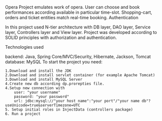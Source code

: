 Opera
Project emulates work of opera.
User can choose and book performances according available in particular time-slot.
Shopping-cart, orders and ticket entities match real-time booking.
Authentication

In this project used N-tier architecture with DB layer, DAO layer, Service layer, Controllers layer and View layer.
Project was developed according to SOLID principles with authorization and authentication.

Technologies used

backend: Java, Spring Core/MVC/Security, Hibernate, Jackson, Tomcat
database: MySQL
To start the project you need:

    1.Download and install the JDK
    2.Download and install servlet container (for example Apache Tomcat)
    3.Download and install MySQL Server
    4.Create new db according dp.prorepties file. 
    4.Setup new connection with
        user: "your username"
        password: "your password"
        url: jdbc:mysql://"your host name":"your port"/"your name db"?useUnicode=true&serverTimezone=UTC
    5. Setup initial roles in InjectData (controllers package)
    6. Run a project
